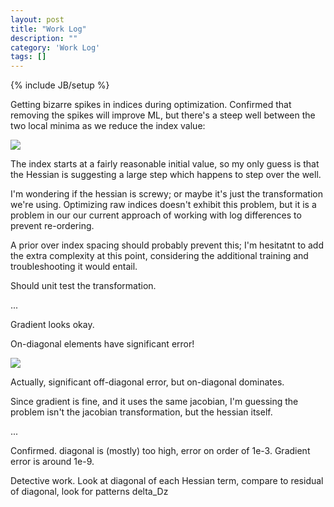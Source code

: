 ```yaml
---
layout: post
title: "Work Log"
description: ""
category: 'Work Log'
tags: []
---
```

{% include JB/setup %}

Getting bizarre spikes in indices during optimization.  Confirmed that removing the spikes will improve ML, but there's a steep well between the two local minima as we reduce the index value:
    
![]({{site.baseurl}}/img/2013-12-05-ml_vs_index.png)


The index starts at a fairly reasonable initial value, so my only guess is that the Hessian is suggesting a large step which happens to step over the well.

I'm wondering if the hessian is screwy; or maybe it's just the transformation we're using.  Optimizing raw indices doesn't exhibit this problem, but it is a problem in our our current approach of working with log differences to prevent re-ordering.

A prior over index spacing should probably prevent this; I'm hesitatnt to add the extra complexity at this point, considering the additional training and troubleshooting it would entail.

Should unit test the transformation.

...

Gradient looks okay.

On-diagonal elements have significant error!

![]({{site.baseurl}}/img/2013-12-05-hessian_error.png)

Actually, significant off-diagonal error, but on-diagonal dominates.

Since gradient is fine, and it uses the same jacobian, I'm guessing the problem isn't the jacobian transformation, but the hessian itself.

...

Confirmed.  diagonal is (mostly) too high, error on order of 1e-3.  Gradient error is around 1e-9.


Detective work.  Look at diagonal of each Hessian term, compare to residual of diagonal, look for patterns
delta_Dz
